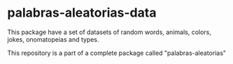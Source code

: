 # palabras-aleatorias-data

This package have a set of datasets of random words, animals, colors, jokes, onomatopeias and types.

This repository is a part of a complete package called "palabras-aleatorias"

